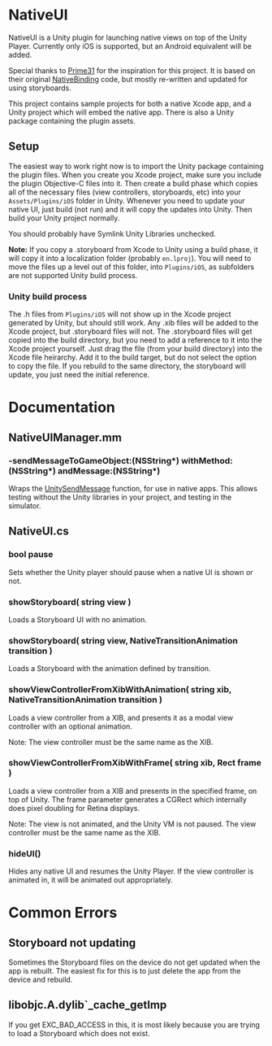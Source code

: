 NativeUI
========

NativeUI is a Unity plugin for launching native views on top of the Unity Player. 
Currently only iOS is supported, but an Android equivalent will be added.

Special thanks to [Prime31](http://www.prime31.com) for the inspiration for this project. It is 
based on their original 
[NativeBinding](https://github.com/prime31/P31UnityAddOns/tree/faca2ae8a7f38374b8a93b8e7d828fcf979b9bda) 
code, but mostly re-written and updated for using storyboards.

This project contains sample projects for both a native Xcode app, and a Unity project 
which will embed the native app. There is also a Unity package containing the plugin assets.


Setup
-----

The easiest way to work right now is to import the Unity package containing the plugin files.
When you create you Xcode project, make sure you include the plugin Objective-C files into it. Then 
create a build phase which copies all of the necessary files (view controllers, storyboards, etc) into
your `Assets/Plugins/iOS` folder in Unity. Whenever you need to update your native UI, just build (not run)
and it will copy the updates into Unity. Then build your Unity project normally.

You should probably have Symlink Unity Libraries unchecked. 


**Note:** If you copy a .storyboard from Xcode to Unity using a build phase, it will copy it into a localization
 folder (probably `en.lproj`). You will need to move the files up a level out of this folder, into `Plugins/iOS`, as 
subfolders are not supported Unity build process. 

### Unity build process

The .h files from `Plugins/iOS` will not show up in the Xcode project generated by Unity, but should still work. 
Any .xib files will be added to the Xcode project, but .storyboard files will not. The .storyboard files will 
get copied into the build directory, but you need to add a reference to it into the Xcode project yourself. Just 
drag the file (from your build directory) into the Xcode file heirarchy. Add it to the build target, but do not 
select the option to copy the file. If you rebuild to the same directory, the storyboard will update, you just 
need the initial reference. 



Documentation
=============

NativeUIManager.mm
------------------

### -sendMessageToGameObject:(NSString*) withMethod:(NSString*) andMessage:(NSString*)

Wraps the [UnitySendMessage](http://docs.unity3d.com/Documentation/Manual/PluginsForIOS.html) function, for use in 
native apps. This allows testing without the Unity libraries in your project, and testing in the simulator. 



NativeUI.cs
-----------

### bool pause

Sets whether the Unity player should pause when a native UI is shown or not.


### showStoryboard( string view )

Loads a Storyboard UI with no animation. 


### showStoryboard( string view, NativeTransitionAnimation transition ) 

Loads a Storyboard with the animation defined by transition. 


### showViewControllerFromXibWithAnimation( string xib, NativeTransitionAnimation transition ) 

Loads a view controller from a XIB, and presents it as a modal view controller with an 
optional animation. 

Note: The view controller must be the same name as the XIB.


### showViewControllerFromXibWithFrame( string xib, Rect frame )

Loads a view controller from a XIB and presents in the specified frame, on top of Unity. The frame 
parameter generates a CGRect which internally does pixel doubling for Retina displays. 

Note: The view is not animated, and the Unity VM is not paused. The view controller must be the 
same name as the XIB. 


### hideUI()

Hides any native UI and resumes the Unity Player. If the view controller is animated in, it will be animated out appropriately. 



Common Errors
=============

Storyboard not updating
-----------------------

Sometimes the Storyboard files on the device do not get updated when the app is rebuilt. The easiest fix for this is
to just delete the app from the device and rebuild. 


libobjc.A.dylib`_cache_getImp
-----------------------------

If you get EXC_BAD_ACCESS in this, it is most likely because you are trying to load a Storyboard which does not exist.




